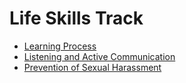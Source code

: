 # Life Skills Track

- [Learning Process](./learning-process.md)
- [Listening and Active Communication](./listening-and-assertive-communication.md)
- [Prevention of Sexual Harassment](./prevention-of-sexual-harassment.md)

